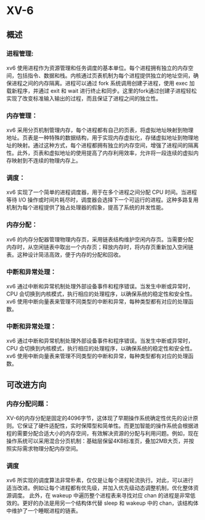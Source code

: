 # XV-6
## 概述

### 进程管理:
xv6 使用进程作为资源管理和任务调度的基本单位。每个进程拥有独立的内存空间，包括指令、数据和栈。内核通过页表机制为每个进程提供独立的地址空间，确保进程之间的内存隔离。进程可以通过 fork 系统调用创建子进程，使用 exec 加载新程序，并通过 exit 和 wait 进行终止和同步。这里的fork通过创建子进程轻松实现了改变标准输入输出的过程，而且保证了进程之间的独立性。
### 内存管理：
xv6 采用分页机制管理内存，每个进程都有自己的页表，将虚拟地址映射到物理地址。页表是一种特殊的数据结构，用于实现内存虚拟化，存储虚拟地址到物理地址的映射。通过这种方式，每个进程都拥有独立的内存空间，增强了进程间的隔离性。此外，页表和虚拟地址的使用提高了内存利用效率，允许将一段连续的虚拟内存映射到不连续的物理内存上。
### 调度：
xv6 实现了一个简单的进程调度器，用于在多个进程之间分配 CPU 时间。当进程等待 I/O 操作或时间片耗尽时，调度器会选择下一个可运行的进程。这种多路复用机制为每个进程提供了独占处理器的假象，提高了系统的并发性能。
### 内存分配：
xv6 的内存分配器管理物理内存页，采用链表结构维护空闲内存页。当需要分配内存时，从空闲链表中取出一个内存页；释放内存时，将内存页重新加入空闲链表。这种设计简洁高效，便于内存的分配和回收。
### 中断和异常处理：
xv6 通过中断和异常机制处理外部设备事件和程序错误。当发生中断或异常时，CPU 会切换到内核模式，执行相应的处理程序，以确保系统的稳定性和安全性。xv6 使用中断向量表来管理不同类型的中断和异常，每种类型都有对应的处理函数。
### 中断和异常处理：
xv6 通过中断和异常机制处理外部设备事件和程序错误。当发生中断或异常时，CPU 会切换到内核模式，执行相应的处理程序，以确保系统的稳定性和安全性。xv6 使用中断向量表来管理不同类型的中断和异常，每种类型都有对应的处理函数。
## 可改进方向
### 内存分配问题：
XV-6的内存分配是固定的4096字节，这体现了早期操作系统确定性优先的设计原则。它保证了硬件适配性，实时保障型和简单性。而更加智能的操作系统会根据进程的需要分配合适大小的内存空间，有效解决资源的分配与利用问题。例如，现在操作系统可以采用混合分页机制：基础层保留4KB标准页，叠加2MB大页，并按照实际需求物理分配内存空间。
### 调度
xv6 所实现的调度算法非常朴素，仅仅是让每个进程轮流执行。对此，可以进行适当改进。例如让每个进程都有优先级，并加入优先级动态调整机制，优化整体资源调度。
此外，在 wakeup 中遍历整个进程表来寻找对应 chan 的进程是非常低效的。更好的办法是用另一个结构体代替 sleep 和 wakeup 中的 chan，该结构体中维护了一个睡眠进程的链表。
